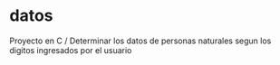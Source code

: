 # datos
Proyecto en C / Determinar los datos de personas naturales segun los digitos ingresados por el usuario
